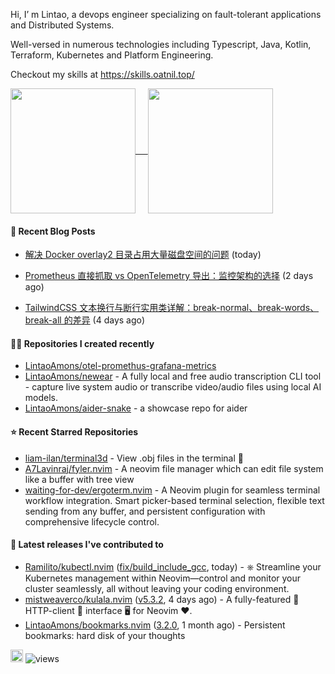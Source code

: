 Hi, I’ m Lintao, a devops engineer specializing on fault-tolerant applications and Distributed Systems. 

Well-versed in numerous technologies including Typescript, Java, Kotlin, Terraform, Kubernetes and Platform Engineering.

Checkout my skills at https://skills.oatnil.top/

<a href="https://github.com/anuraghazra/github-readme-stats">
<img height=200 align="center" src="https://github-readme-stats.vercel.app/api?username=LintaoAmons&show_icons=true&theme=transparent" />    
</a>
<a href="https://github.com/anuraghazra/github-readme-stats">
<img height=200 align="center" src="https://github-readme-stats.vercel.app/api/top-langs?username=LintaoAmons&layout=compact&langs_count=8&card_width=320&theme=transparent" />
</a>

#### 📝 Recent Blog Posts

- [解决 Docker overlay2 目录占用大量磁盘空间的问题](https://oatnil.top/blogs/2025/07/24/docker-overlay2-clean-up) (today)

- [Prometheus 直接抓取 vs OpenTelemetry 导出：监控架构的选择](https://oatnil.top/blogs/2025/07/22/prometheus-vs-opentelemetry-metrics) (2 days ago)

- [TailwindCSS 文本换行与断行实用类详解：break-normal、break-words、break-all 的差异](https://oatnil.top/blogs/2025/07/20/tailwindcss-word-break-utilities-guide) (4 days ago)


#### 👨‍💻 Repositories I created recently

- [LintaoAmons/otel-promethus-grafana-metrics](https://github.com/LintaoAmons/otel-promethus-grafana-metrics)
- [LintaoAmons/newear](https://github.com/LintaoAmons/newear) - A fully local and free audio transcription CLI tool - capture live system audio or transcribe video/audio files using local AI models.
- [LintaoAmons/aider-snake](https://github.com/LintaoAmons/aider-snake) - a showcase repo for aider

#### ⭐ Recent Starred Repositories

- [liam-ilan/terminal3d](https://github.com/liam-ilan/terminal3d) - View .obj files in the terminal 🦀
- [A7Lavinraj/fyler.nvim](https://github.com/A7Lavinraj/fyler.nvim) - A neovim file manager which can edit file system like a buffer with tree view
- [waiting-for-dev/ergoterm.nvim](https://github.com/waiting-for-dev/ergoterm.nvim) - A Neovim plugin for seamless terminal workflow integration. Smart picker-based terminal selection, flexible text sending from any buffer, and persistent configuration with comprehensive lifecycle control.

#### 🚀 Latest releases I've contributed to

- [Ramilito/kubectl.nvim](https://github.com/Ramilito/kubectl.nvim) ([fix/build_include_gcc](https://github.com/Ramilito/kubectl.nvim/releases/tag/fix/build_include_gcc), today) - ⎈ Streamline your Kubernetes management within Neovim—control and monitor your cluster seamlessly, all without leaving your coding environment.
- [mistweaverco/kulala.nvim](https://github.com/mistweaverco/kulala.nvim) ([v5.3.2](https://github.com/mistweaverco/kulala.nvim/releases/tag/v5.3.2), 4 days ago) - A fully-featured 🤏 HTTP-client 🐼 interface 🖥️ for Neovim ❤️.
- [LintaoAmons/bookmarks.nvim](https://github.com/LintaoAmons/bookmarks.nvim) ([3.2.0](https://github.com/LintaoAmons/bookmarks.nvim/releases/tag/3.2.0), 1 month ago) - Persistent bookmarks: hard disk of your thoughts

<a href="coff.ee/lintaoamond"><img src="https://www.buymeacoffee.com/assets/img/custom_images/orange_img.png" height="20px"></a>
<img src="https://komarev.com/ghpvc/?username=LintaoAmons" alt="views" />
